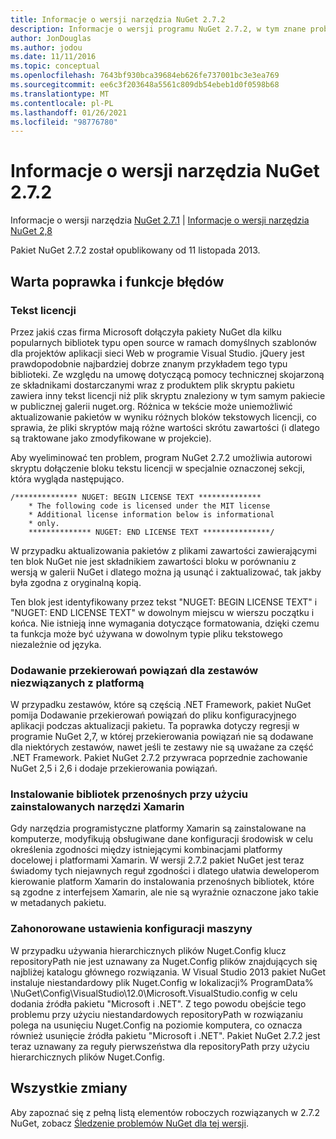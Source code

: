 ```yaml
---
title: Informacje o wersji narzędzia NuGet 2.7.2
description: Informacje o wersji programu NuGet 2.7.2, w tym znane problemy, poprawki błędów, dodane funkcje i DCR.
author: JonDouglas
ms.author: jodou
ms.date: 11/11/2016
ms.topic: conceptual
ms.openlocfilehash: 7643bf930bca39684eb626fe737001bc3e3ea769
ms.sourcegitcommit: ee6c3f203648a5561c809db54ebeb1d0f0598b68
ms.translationtype: MT
ms.contentlocale: pl-PL
ms.lasthandoff: 01/26/2021
ms.locfileid: "98776780"
---
```

# <a name="nuget-272-release-notes"></a>Informacje o wersji narzędzia NuGet 2.7.2

Informacje o wersji narzędzia [NuGet 2.7.1](../release-notes/nuget-2.7.1.md)  |  [Informacje o wersji narzędzia NuGet 2,8](../release-notes/nuget-2.8.md)

Pakiet NuGet 2.7.2 został opublikowany od 11 listopada 2013.

## <a name="noteworthy-bug-fixes-and-features"></a>Warta poprawka i funkcje błędów

### <a name="license-text"></a>Tekst licencji
Przez jakiś czas firma Microsoft dołączyła pakiety NuGet dla kilku popularnych bibliotek typu open source w ramach domyślnych szablonów dla projektów aplikacji sieci Web w programie Visual Studio. jQuery jest prawdopodobnie najbardziej dobrze znanym przykładem tego typu biblioteki. Ze względu na umowę dotyczącą pomocy technicznej skojarzoną ze składnikami dostarczanymi wraz z produktem plik skryptu pakietu zawiera inny tekst licencji niż plik skryptu znaleziony w tym samym pakiecie w publicznej galerii nuget.org. Różnica w tekście może uniemożliwić aktualizowanie pakietów w wyniku różnych bloków tekstowych licencji, co sprawia, że pliki skryptów mają różne wartości skrótu zawartości (i dlatego są traktowane jako zmodyfikowane w projekcie).

Aby wyeliminować ten problem, program NuGet 2.7.2 umożliwia autorowi skryptu dołączenie bloku tekstu licencji w specjalnie oznaczonej sekcji, która wygląda następująco.

```
/************** NUGET: BEGIN LICENSE TEXT **************
    * The following code is licensed under the MIT license
    * Additional license information below is informational
    * only.
    ************** NUGET: END LICENSE TEXT ***************/
```

W przypadku aktualizowania pakietów z plikami zawartości zawierającymi ten blok NuGet nie jest składnikiem zawartości bloku w porównaniu z wersją w galerii NuGet i dlatego można ją usunąć i zaktualizować, tak jakby była zgodna z oryginalną kopią.

Ten blok jest identyfikowany przez tekst "NUGET: BEGIN LICENSE TEXT" i "NUGET: END LICENSE TEXT" w dowolnym miejscu w wierszu początku i końca.  Nie istnieją inne wymagania dotyczące formatowania, dzięki czemu ta funkcja może być używana w dowolnym typie pliku tekstowego niezależnie od języka.

### <a name="add-binding-redirects-for-non-framework-assemblies"></a>Dodawanie przekierowań powiązań dla zestawów niezwiązanych z platformą
W przypadku zestawów, które są częścią .NET Framework, pakiet NuGet pomija Dodawanie przekierowań powiązań do pliku konfiguracyjnego aplikacji podczas aktualizacji pakietu. Ta poprawka dotyczy regresji w programie NuGet 2,7, w której przekierowania powiązań nie są dodawane dla niektórych zestawów, nawet jeśli te zestawy nie są uważane za część .NET Framework. Pakiet NuGet 2.7.2 przywraca poprzednie zachowanie NuGet 2,5 i 2,6 i dodaje przekierowania powiązań.

### <a name="installing-portable-libraries-with-xamarin-tools-installed"></a>Instalowanie bibliotek przenośnych przy użyciu zainstalowanych narzędzi Xamarin
Gdy narzędzia programistyczne platformy Xamarin są zainstalowane na komputerze, modyfikują obsługiwane dane konfiguracji środowisk w celu określenia zgodności między istniejącymi kombinacjami platformy docelowej i platformami Xamarin. W wersji 2.7.2 pakiet NuGet jest teraz świadomy tych niejawnych reguł zgodności i dlatego ułatwia deweloperom kierowanie platform Xamarin do instalowania przenośnych bibliotek, które są zgodne z interfejsem Xamarin, ale nie są wyraźnie oznaczone jako takie w metadanych pakietu.

### <a name="machine-wide-configuration-settings-honored"></a>Zahonorowane ustawienia konfiguracji maszyny
W przypadku używania hierarchicznych plików Nuget.Config klucz repositoryPath nie jest uznawany za Nuget.Config plików znajdujących się najbliżej katalogu głównego rozwiązania. W Visual Studio 2013 pakiet NuGet instaluje niestandardowy plik Nuget.Config w lokalizacji% ProgramData% \NuGet\Config\VisualStudio\12.0\Microsoft.VisualStudio.config w celu dodania źródła pakietu "Microsoft i .NET". Z tego powodu obejście tego problemu przy użyciu niestandardowych repositoryPath w rozwiązaniu polega na usunięciu Nuget.Config na poziomie komputera, co oznacza również usunięcie źródła pakietu "Microsoft i .NET". Pakiet NuGet 2.7.2 jest teraz uznawany za reguły pierwszeństwa dla repositoryPath przy użyciu hierarchicznych plików Nuget.Config.

## <a name="all-changes"></a>Wszystkie zmiany
Aby zapoznać się z pełną listą elementów roboczych rozwiązanych w 2.7.2 NuGet, zobacz [Śledzenie problemów NuGet dla tej wersji](https://nuget.codeplex.com/workitem/list/advanced?keyword=&status=All&type=All&priority=All&release=NuGet%202.7.2&assignedTo=All&component=All&sortField=LastUpdatedDate&sortDirection=Descending&page=0&reasonClosed=Fixed).
